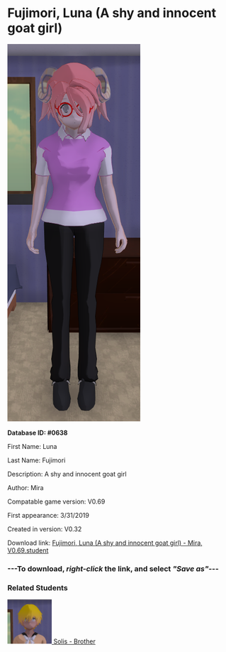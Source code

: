 # Fujimori, Luna (A shy and innocent goat girl)

<img src="../../Files/Images/Fujimori, Luna (A shy and innocent goat girl).png" title="Fujimori, Luna (A shy and innocent goat girl) - Mira, V0.69">

**Database ID: #0638**

First Name: Luna

Last Name: Fujimori

Description: A shy and innocent goat girl

Author: Mira

Compatable game version: V0.69

First appearance: 3/31/2019

Created in version: V0.32

Download link: <a href="https://raw.githubusercontent.com/Arbiter1223/Daigaku-Gurashi-Custom-Students/master/Files/Student%20Files/Fujimori%2C%20Luna%20(A%20shy%20and%20innocent%20goat%20girl)%20-%20Mira%2C%20V0.69.student">Fujimori, Luna (A shy and innocent goat girl) - Mira, V0.69.student</a>

### ---**To download, _right-click_ the link, and select _"Save as"_**---

### Related Students

<a href="Fujimori, Solis (Luna's caring brother).md"><img src="../../Files/Thumbs/Fujimori, Solis (Luna's caring brother).png" height="100" width="100" title="Fujimori, Solis (Luna's caring brother) - Mira, V0.69"></a><a href="Fujimori, Solis (Luna's caring brother).md"> Solis - Brother</a>

